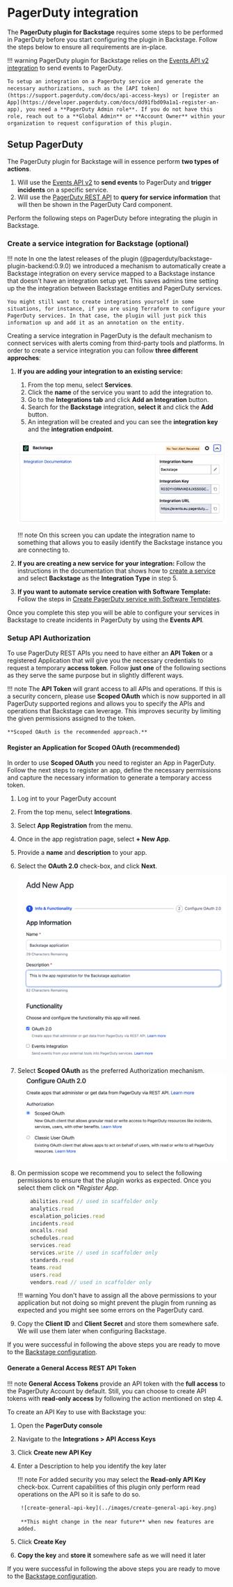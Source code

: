 # PagerDuty integration

The **PagerDuty plugin for Backstage** requires some steps to be performed in PagerDuty before you start configuring the plugin in Backstage. Follow the steps below to ensure all requirements are in-place.

!!! warning
    PagerDuty plugin for Backstage relies on the [Events API v2 integration](https://developer.pagerduty.com/api-reference/YXBpOjI3NDgyNjU-pager-duty-v2-events-api) to send events to PagerDuty.

    To setup an integration on a PagerDuty service and generate the necessary authorizations, such as the [API token](https://support.pagerduty.com/docs/api-access-keys) or [register an App](https://developer.pagerduty.com/docs/dd91fbd09a1a1-register-an-app), you need a **PagerDuty Admin role**. If you do not have this role, reach out to a **Global Admin** or **Account Owner** within your organization to request configuration of this plugin.

## Setup PagerDuty

The PagerDuty plugin for Backstage will in essence perform **two types of actions**.

1. Will use the [Events API v2](https://developer.pagerduty.com/api-reference/YXBpOjI3NDgyNjU-pager-duty-v2-events-api) to **send events** to PagerDuty and **trigger incidents** on a specific service.
2. Will use the [PagerDuty REST API](https://developer.pagerduty.com/api-reference/) to **query for service information** that will then be shown in the PagerDuty Card component.

Perform the following steps on PagerDuty before integrating the plugin in Backstage.

### **Create a service integration for Backstage (optional)**

!!! note
    In one the latest releases of the plugin (@pagerduty/backstage-plugin-backend:0.9.0) we introduced a mechanism to automatically create a Backstage integration on every service mapped to a Backstage instance that doesn't have an integration setup yet. This saves admins time setting up the the integration between Backstage entities and PagerDuty services.

    You might still want to create integrations yourself in some situations, for instance, if you are using Terraform to configure your PagerDuty services. In that case, the plugin will just pick this information up and add it as an annotation on the entity.

Creating a service integration in PagerDuty is the default mechanism to connect services with alerts coming from third-party tools and platforms. In order to create a service integration you can follow **three different approches**:

1. **If you are adding your integration to an existing service:**
     1. From the top menu, select **Services**.
     2. Click the **name** of the service you want to add the integration to.
     3. Go to the **Integrations tab** and click **Add an Integration** button.
     4. Search for the **Backstage** integration, **select it** and click the **Add** button.
     5. An integration will be created and you can see the **integration key** and the **integration endpoint**.

     ![backstage-service-integration](../images/create-backstage-service-integration.png)

    !!! note
        On this screen you can update the integration name to something that allows you to easily identify the Backstage instance you are connecting to.

2. **If you are creating a new service for your integration:** Follow the instructions in the documentation that shows how to [create a service](https://support.pagerduty.com/docs/services-and-integrations#create-a-service) and select **Backstage** as the **Integration Type** in step 5.
3. **If you want to automate service creation with Software Template:** Follow the steps in [Create PagerDuty service with Software Templates](/backstage-plugin-docs/advanced/create-service-software-template).

Once you complete this step you will be able to configure your services in Backstage to create incidents in PagerDuty by using the **Events API**.

### Setup API Authorization

To use PagerDuty REST APIs you need to have either an **API Token** or a registered Application that will give you the necessary credentials to request a temporary **access token**. Follow **just one** of the following sections as they serve the same purpose but in slightly different ways.

!!! note
    The **API Token** will grant access to all APIs and operations. If this is a security concern, please use **Scoped OAuth** which is now supported in all PagerDuty supported regions and allows you to specify the APIs and operations that Backstage can leverage. This improves security by limiting the given permissions assigned to the token.

    **Scoped OAuth is the recommended approach.**

#### Register an Application for Scoped OAuth (recommended)

In order to use **Scoped OAuth** you need to register an App in PagerDuty. Follow the next steps to register an app, define the necessary permissions and capture the necessary information to generate a temporary access token.

1. Log int to your PagerDuty account
2. From the top menu, select **Integrations**.
3. Select **App Registration** from the menu.
4. Once in the app registration page, select **+ New App**.
5. Provide a **name** and **description** to your app.
6. Select the **OAuth 2.0** check-box, and click **Next**.

    ![register an app](../images/app-registration.png)

7. Select **Scoped OAuth** as the preferred Authorization mechanism.
   ![scoped-oauth-checkbox](../images/scoped-oauth-authorization.png)
8. On permission scope we recommend you to select the following permissions to ensure that the plugin works as expected. Once you select them click on **Register App*.

    ```typescript
        abilities.read // used in scaffolder only
        analytics.read
        escalation_policies.read
        incidents.read
        oncalls.read
        schedules.read
        services.read
        services.write // used in scaffolder only
        standards.read
        teams.read
        users.read
        vendors.read // used in scaffolder only
    ```

    !!! warning
        You don't have to assign all the above permissions to your application but not doing so might prevent the plugin from running as expected and you might see some errors on the PagerDuty card.

9. Copy the **Client ID** and **Client Secret** and store them somewhere safe. We will use them later when configuring Backstage.

If you were successful in following the above steps you are ready to move to the [Backstage configuration](/backstage-plugin-docs/getting-started/backstage).

#### Generate a General Access REST API Token

!!! note
    **General Access Tokens** provide an API token with the **full access** to the PagerDuty Account by default. Still, you can choose to create API tokens with **read-only access** by following the action mentioned on step 4.

To create an API Key to use with Backstage you:

1. Open the **PagerDuty console**
2. Navigate to the **Integrations > API Access Keys**
3. Click **Create new API Key**
4. Enter a Description to help you identify the key later

    !!! note
        For added security you may select the **Read-only API Key** check-box. Current capabilities of this plugin only perform read operations on the API so it is safe to do so.

        ![create-general-api-key](../images/create-general-api-key.png)

        **This might change in the near future** when new features are added.

5. Click **Create Key**
6. **Copy the key** and **store it** somewhere safe as we will need it later

If you were successful in following the above steps you are ready to move to the [Backstage configuration](/backstage-plugin-docs/getting-started/backstage).
